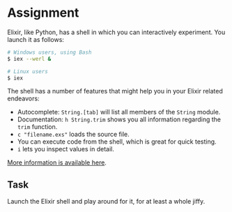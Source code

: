 # Assignment

Elixir, like Python, has a shell in which you can interactively experiment.
You launch it as follows:

```bash
# Windows users, using Bash
$ iex --werl &

# Linux users
$ iex
```

The shell has a number of features that might help you in your Elixir related endeavors:

* Autocomplete: `String.[tab]` will list all members of the `String` module.
* Documentation: `h String.trim` shows you all information regarding the `trim` function.
* `c "filename.exs"` loads the source file.
* You can execute code from the shell, which is great for quick testing.
* `i` lets you inspect values in detail.

[More information is available here](https://hexdocs.pm/iex/IEx.Helpers.html#content).

## Task

Launch the Elixir shell and play around for it, for at least a whole jiffy.
